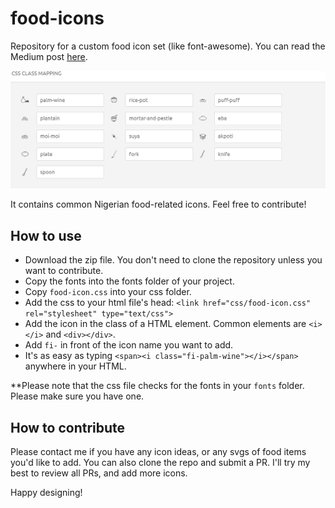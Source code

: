 # food-icons
Repository for a custom food icon set (like font-awesome). You can read the Medium post [here](https://blog.usejournal.com/food-icons-how-and-why-i-created-my-font-awesome-of-food-5cd72782c422).

![All available icons](img/screenshot-5.png)

It contains common Nigerian food-related icons. Feel free to contribute!

## How to use
- Download the zip file. You don't need to clone the repository unless you want to contribute.
- Copy the fonts into the fonts folder of your project.
- Copy `food-icon.css` into your css folder.
- Add the css to your html file's head: `<link href="css/food-icon.css" rel="stylesheet" type="text/css">`
- Add the icon in the class of a HTML element. Common elements are `<i></i>` and `<div></div>`.
- Add `fi-` in front of the icon name you want to add.
- It's as easy as typing `<span><i class="fi-palm-wine"></i></span>` anywhere in your HTML.

**Please note that the css file checks for the fonts in your `fonts` folder. Please make sure you have one.

## How to contribute
Please contact me if you have any icon ideas, or any svgs of food items you'd like to add.
You can also clone the repo and submit a PR. 
I'll try my best to review all PRs, and add more icons.


Happy designing!